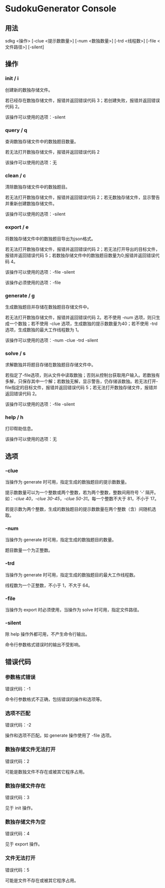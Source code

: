 # SudokuGenerator Console

## 用法

sdkg <操作> [-clue <提示数数量>] [-num <数独数量>] [-trd <线程数>] [-file <文件路径>] [-silent]

## 操作

### init / i

创建新的数独存储文件。

若已经存在数独存储文件，报错并返回错误代码 3；若创建失败，报错并返回错误代码 2。

该操作可以使用的选项：-silent

### query / q

查询数独存储文件中的数独题目数量。

若无法打开数独存储文件，报错并返回错误代码 2

该操作可以使用的选项：无

### clean / c

清除数独存储文件中的数独题目。

若无法打开数独存储文件，报错并返回错误代码 2；若无数独存储文件，显示警告并重新创建数独存储文件。

该操作可以使用的选项：-silent

### export / e

将数独存储文件中的数独题目导出为json格式。

若无法打开数独存储文件，报错并返回错误代码 2；若无法打开导出的目标文件，报错并返回错误代码 5；若数独存储文件中的数独题目数量为0;报错并返回错误代码 4。

该操作可以使用的选项：-file -silent

该操作必须使用的选项：-file

### generate / g

生成数独题目并存储在数独题目存储文件中。

若无法打开数独存储文件，报错并返回错误代码 2。若不使用 -num 选项，则只生成一个数独；若不使用 -clue 选项，生成数独的提示数数量为40；若不使用 -trd 选项，生成数独的最大工作线程数为 1。

该操作可以使用的选项：-num -clue -trd -silent

### solve / s

求解数独并将题目存储在数独题目存储文件中。

若指定了-file选项，则从文件中读取数独；否则从控制台获取用户输入。若数独有多解，只保存其中一个解；若数独无解，显示警告，仍存储该数独。若无法打开-file指定的目标文件，报错并返回错误代码 5；若无法打开数独存储文件，报错并返回错误代码 2。

该操作可以使用的选项：-file -silent

### help / h

打印帮助信息。

该操作可以使用的选项：无

## 选项

### -clue

当操作为 generate 时可用，指定生成的数独题目的提示数数量。

提示数数量可以为一个整数或两个整数，若为两个整数，整数间用符号 ‘-’ 隔开。如：*-clue 40*，*-clue 30-45*，*-clue 50-31*。每一个整数不大于 81，不小于 17。

若提示数为两个整数，生成的数独题目的提示数数量在两个整数（含）间随机选取。

### -num

当操作为 generate 时可用，指定生成的数独题目的数量。

题目数量一个为正整数。

### -trd

当操作为 generate 时可用，指定生成的数独题目的最大工作线程数。

线程数为一个正整数，不小于 1，不大于 64。

### -file 

当操作为 export 时必须使用，当操作为 solve 时可用，指定文件路径。

### -silent

除 help 操作外都可用，不产生命令行输出。

命令行参数格式错误时的输出不受影响。

## 错误代码

### 参数格式错误

错误代码：-1

命令行参数格式不正确，包括错误的操作和选项等。

### 选项不匹配

错误代码：-2

操作和选项不匹配。如 generate 操作使用了 -file 选项。

### 数独存储文件无法打开

错误代码：2

可能是数独文件不存在或被其它程序占用。

### 数独存储文件存在

错误代码：3

见于 init 操作。

### 数独存储文件为空

错误代码：4

见于 export 操作。

### 文件无法打开

错误代码：5

可能是文件不存在或被其它程序占用。









